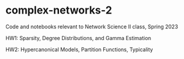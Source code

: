 # complex-networks-2
Code and notebooks relevant to Network Science II class, Spring 2023

HW1: Sparsity, Degree Distributions, and Gamma Estimation

HW2: Hypercanonical Models, Partition Functions, Typicality
